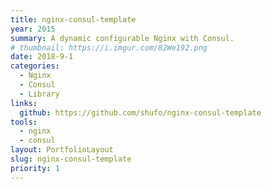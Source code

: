 ```yaml
---
title: nginx-consul-template
year: 2015
summary: A dynamic configurable Nginx with Consul.
# thumbnail: https://i.imgur.com/82We192.png
date: 2018-9-1
categories:
  - Nginx
  - Consul
  - Library
links:
  github: https://github.com/shufo/nginx-consul-template
tools:
  - nginx
  - consul
layout: PortfolioLayout
slug: nginx-consul-template
priority: 1
---
```



